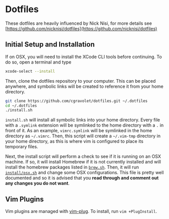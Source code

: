 # Dotfiles

These dotfiles are heavily influenced by Nick Nisi, for more details see [https://github.com/nicknisi/dotfiles](https://github.com/nicknisi/dotfiles)

## Initial Setup and Installation

If on OSX, you will need to install the XCode CLI tools before continuing. To do so, open a terminal and type

```bash
xcode-select --install
```

Then, clone the dotfiles repository to your computer. This can be placed anywhere, and symbolic links will be created to reference it from your home directory.

```bash
git clone https://github.com/cgravolet/dotfiles.git ~/.dotfiles
cd ~/.dotfiles
./install.sh
```

`install.sh` will install all symbolic links into your home directory. Every file with a `.symlink` extension will be symlinked to the home directory with a `.` in front of it. As an example, `vimrc.symlink` will be symlinked in the home directory as `~/.vimrc`. Then, this script will create a `~/.vim-tmp` directory in your home directory, as this is where vim is configured to place its temporary files.

Next, the install script will perform a check to see if it is running on an OSX machine. If so, it will install Homebrew if it is not currently installed and will install the homebrew packages listed in [`brew.sh`](install/brew.sh). Then, it will run [`install/osx.sh`](install/osx.sh) and change some OSX configurations. This file is pretty well documented and so it is advised that you __read through and comment out any changes you do not want__.

## Vim Plugins

Vim plugins are managed with [vim-plug](https://github.com/junegunn/vim-plug). To install, run `vim +PlugInstall`.
